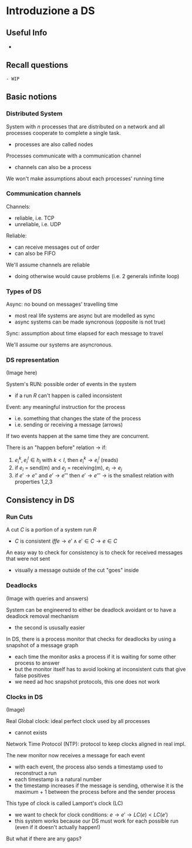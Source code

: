 # Introduzione a DS

## Useful Info

- 

## Recall questions
    - WIP

## Basic notions

### Distributed System

System with $n$ processes that are distributed on a network and all processes
cooperate to complete a single task.
- processes are also called nodes

Processes communicate with a communication channel
- channels can also be a process

We won't make assumptions about each processes' running time

### Communication channels

Channels:
- reliable, i.e. TCP
- unreliable, i.e. UDP

Reliable:
- can receive messages out of order
- can also be FIFO

We'll assume channels are reliable
- doing otherwise would cause problems (i.e. 2 generals infinite loop)

### Types of DS

Async: no bound on messages' travelling time
- most real life systems are async but are modelled as sync
- async systems can be made syncronous (opposite is not true)

Sync: assumption about time elapsed for each message to travel

We'll assume our systems are asyncronous.

### DS representation

(Image here)

System's RUN: possible order of events in the system
- if a run $R$ can't happen is called inconsistent

Event: any meaningful instruction for the process
- i.e. something that changes the state of the process
- i.e. sending or receiving a message (arrows)

If two events happen at the same time they are concurrent.

There is an "happen before" relation $\to$ if:
1. $e_{i}^{k}, e_{i}^{l} \in h_i$ with $k < l$, then $e_{i}^{k} \to e_{i}^{l}$ (reads)
2. if $e_i$ = send(m) and $e_j$ = receiving(m), $e_i \to e_j$
3. if $e' \to e''$ and $e' \to e'''$ then $e' \to e'''$
$\to$ is the smallest relation with properties 1,2,3

## Consistency in DS

### Run Cuts

A cut $C$ is a portion of a system run $R$
- $C$ is consistent $iff e \to e' \land e' \in C \to e \in C$ 

An easy way to check for consistency is to check for received messages that were not sent
- visually a message outside of the cut "goes" inside 

### Deadlocks

(Image with queries and answers)

System can be engineered to either be deadlock avoidant or to have a deadlock removal mechanism
- the second is ususally easier

In DS, there is a process monitor that checks for deadlocks by using a snapshot of a message graph
- each time the monitor asks a process if it is waiting for some other process to answer
- but the monitor itself has to avoid looking at inconsistent cuts that give false positives
- we need ad hoc snapshot protocols, this one does not work

### Clocks in DS

(Image)

Real Global clock: ideal perfect clock used by all processes 
- cannot exists

Network Time Protocol (NTP): protocol to keep clocks aligned in real impl.

The new monitor now receives a message for each event
- with each event, the process also sends a timestamp used to reconstruct a run 
- each timestamp is a natural number 
- the timestamp increases if the message is sending, otherwise it is the maximum + 1 between the process before and the sender process 

This type of clock is called Lamport's clock (LC)
- we want to check for clock conditions: $e \to e' \to LC(e) < LC(e')$
- this system works because our DS must work for each possible run (even if it doesn't actually happen!)

But what if there are any gaps?